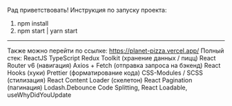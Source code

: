 Рад приветствовать! Инструкция по запуску проекта:

1) npm install
2) npm start | yarn start
-------------------------------
Также можно перейти по ссылке: https://planet-pizza.vercel.app/
 Полный стек:
ReactJS 
TypeScript
Redux Toolkit (хранение данных / пицц)
React Router v6 (навигация)
Axios + Fetch (отправка запроса на бэкенд)
React Hooks (хуки)
Prettier (форматирование кода)
CSS-Modules / SCSS (стилизация)
React Content Loader (скелетон)
React Pagination (пагинация)
Lodash.Debounce
Code Splitting, React Loadable, useWhyDidYouUpdate
